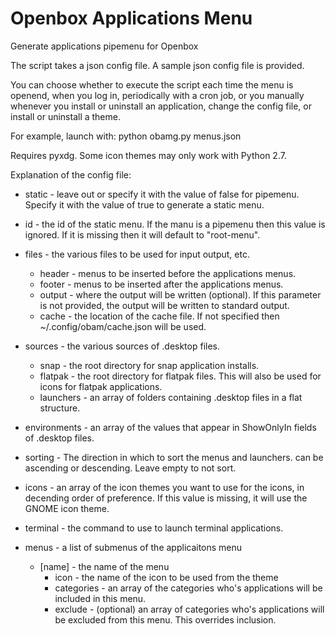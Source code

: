 # Openbox Applications Menu
Generate applications pipemenu for Openbox

The script takes a json config file. A sample json config file is provided.

You can choose whether to execute the script each time the menu is openend, when you log in, periodically with a cron job, or you manually whenever you install or uninstall an application, change the config file, or install or uninstall a theme.

For example, launch with:
python obamg.py menus.json

Requires pyxdg.
Some icon themes may only work with Python 2.7.

Explanation of the config file:

* static - leave out or specify it with the value of false for pipemenu. Specify it with the value of true to generate a static menu.
* id - the id of the static menu. If the manu is a pipemenu then this value is ignored. If it is missing then it will default to "root-menu".
* files - the various files to be used for input output, etc.
  * header - menus to be inserted before the applications menus.
  * footer - menus to be inserted after the applications menus.
  * output - where the output will be written (optional). If this parameter is not provided, the output will be written to standard output.
  * cache - the location of the cache file. If not specified then ~/.config/obam/cache.json will be used.
* sources - the various sources of .desktop files.
  * snap - the root directory for snap application installs.
  * flatpak - the root directory for flatpak files. This will also be used for icons for flatpak applications.
  * launchers - an array of folders containing .desktop files in a flat structure.
* environments - an array of the values that appear in ShowOnlyIn fields of .desktop files.
* sorting - The direction in which to sort the menus and launchers. can be ascending or descending. Leave empty to not sort.
* icons - an array of the icon themes you want to use for the icons, in decending order of preference. If this value is missing, it will use the GNOME icon theme.
* terminal - the command to use to launch terminal applications.
    
* menus - a list of submenus of the applicaitons menu
  * [name] - the name of the menu
    * icon - the name of the icon to be used from the theme
    * categories - an array of the categories who's applications will be included in this menu.
    * exclude - (optional) an array of categories who's applications will be excluded from this menu. This overrides inclusion.
